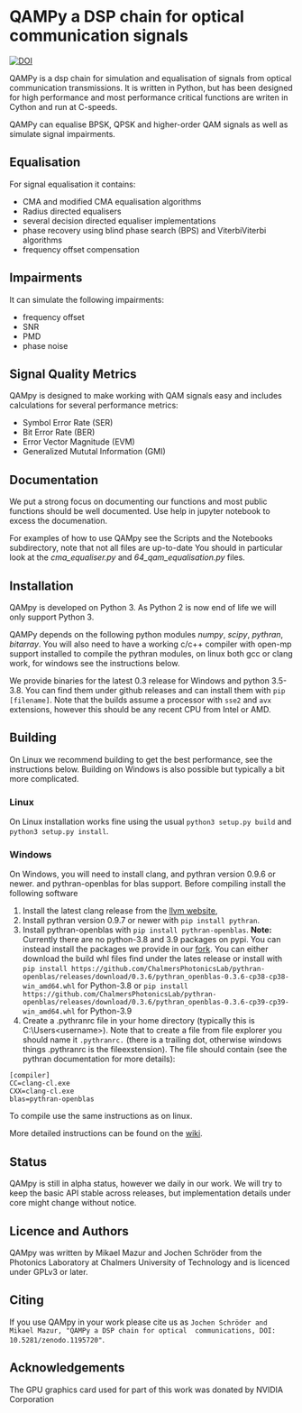 # QAMPy a DSP chain for optical communication signals

[![DOI](https://zenodo.org/badge/124787512.svg)](https://zenodo.org/badge/latestdoi/124787512)

QAMPy is a dsp chain for simulation and equalisation of signals from optical communication transmissions.
It is written in Python, but has been designed for high performance and most performance critical 
functions are writen in Cython and run at C-speeds. 

QAMPy can equalise BPSK, QPSK and higher-order QAM signals as well as simulate signal impairments. 

## Equalisation 

For signal equalisation it contains:

 * CMA and modified CMA equalisation algorithms 
 * Radius directed equalisers
 * several decision directed equaliser implementations 
 * phase recovery using blind phase search (BPS) and ViterbiViterbi algorithms
 * frequency offset compensation
 
## Impairments
 
It can simulate the following impairments:

 * frequency offset
 * SNR
 * PMD
 * phase noise
 
## Signal Quality Metrics

QAMpy is designed to make working with QAM signals easy and includes calculations for several
performance metrics:

 * Symbol Error Rate (SER)
 * Bit Error Rate (BER)
 * Error Vector Magnitude (EVM)
 * Generalized Mututal Information (GMI)
 
## Documentation

We put a strong focus on documenting our functions and most public functions should be well documented. 
Use help in jupyter notebook to excess the documenation.

For examples of how to use QAMpy see the Scripts and the Notebooks subdirectory, note that not all files are up-to-date
You should in particular look at the *cma_equaliser.py* and *64_qam_equalisation.py* files. 

## Installation

QAMpy is developed on Python 3. As Python 2 is now end of life we will only support Python 3.

QAMPy depends on the following python modules *numpy*, *scipy*, *pythran*, *bitarray*. You will also need to have a 
working c/c++ compiler with open-mp support installed to compile the pythran modules, on linux both gcc or clang work, for
windows see the instructions below.

We provide binaries for the latest 0.3 release for Windows and python 3.5-3.8. You can find them under github releases and can 
install them with `pip [filename]`. Note that the builds assume a processor with `sse2` and `avx` extensions, however this should 
be any recent CPU from Intel or AMD. 

## Building 

On Linux we recommend building to get the best performance, see the instructions below. Building on Windows is also possible 
but typically a bit more complicated.

### Linux

On Linux installation works fine using the usual `python3 setup.py build` and `python3 setup.py install`.

### Windows

On Windows, you will need to install clang, and pythran version 0.9.6 or newer. 
and pythran-openblas for blas support. Before compiling install the following software
1. Install the latest clang release from the [llvm website](https://clang.llvm.org/get_started.html), 
2. Install pythran version 0.9.7 or newer with `pip install pythran`.
3. Install pythran-openblas with `pip install pythran-openblas`.
   __Note:__ Currently there are no python-3.8 and 3.9 packages on pypi. You can instead install the packages we provide in our 
   [fork](https://github.com/ChalmersPhotonicsLab/pythran-openblas). You can either download the build whl files find under the lates release or 
   install with `pip install https://github.com/ChalmersPhotonicsLab/pythran-openblas/releases/download/0.3.6/pythran_openblas-0.3.6-cp38-cp38-win_amd64.whl` for Python-3.8
   or `pip install https://github.com/ChalmersPhotonicsLab/pythran-openblas/releases/download/0.3.6/pythran_openblas-0.3.6-cp39-cp39-win_amd64.whl` for Python-3.9
4. Create a .pythranrc file in your home directory (typically this is C:\Users\<username>). Note that to create a file 
from file explorer you should name it `.pythranrc.` (there is a trailing dot, otherwise windows things .pythranrc is the fileexstension).
The file should contain (see the pythran documentation for more details):
```
[compiler]
CC=clang-cl.exe
CXX=clang-cl.exe
blas=pythran-openblas
```

To compile use the same instructions as on linux. 

More detailed instructions can be found on the [wiki](https://github.com/ChalmersPhotonicsLab/QAMpy/wiki/Installation).


## Status

QAMpy is still in alpha status, however we daily in our work. We will try to keep the basic API stable
across releases, but implementation details under core might change without notice.

## Licence and Authors

QAMpy was written by Mikael Mazur and Jochen Schröder from the Photonics Laboratory at Chalmers University of Technology 
and is licenced under GPLv3 or later. 

## Citing

If you use QAMpy in your work please cite us as `Jochen Schröder and Mikael Mazur, "QAMPy a DSP chain for optical 
communications, DOI: 10.5281/zenodo.1195720"`.

## Acknowledgements
The GPU graphics card used for part of this work was donated by NVIDIA Corporation
